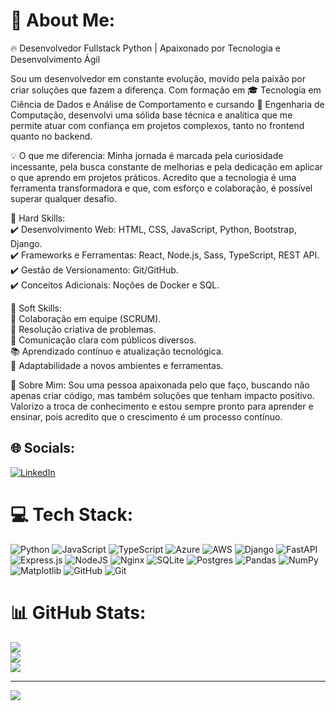 # 💫 About Me:
🔥 Desenvolvedor Fullstack Python | Apaixonado por Tecnologia e Desenvolvimento Ágil

Sou um desenvolvedor em constante evolução, movido pela paixão por criar soluções que fazem a diferença. Com formação em 🎓 Tecnologia em Ciência de Dados e Análise de Comportamento e cursando 🚀 Engenharia de Computação, desenvolvi uma sólida base técnica e analítica que me permite atuar com confiança em projetos complexos, tanto no frontend quanto no backend.

💡 O que me diferencia:
Minha jornada é marcada pela curiosidade incessante, pela busca constante de melhorias e pela dedicação em aplicar o que aprendo em projetos práticos. Acredito que a tecnologia é uma ferramenta transformadora e que, com esforço e colaboração, é possível superar qualquer desafio.

📌 Hard Skills:<br>
✔️ Desenvolvimento Web: HTML, CSS, JavaScript, Python, Bootstrap, Django.<br>
✔️ Frameworks e Ferramentas: React, Node.js, Sass, TypeScript, REST API.<br>
✔️ Gestão de Versionamento: Git/GitHub.<br>
✔️ Conceitos Adicionais: Noções de Docker e SQL.<br>

🌟 Soft Skills:<br>
💼 Colaboração em equipe (SCRUM).<br>
🧩 Resolução criativa de problemas.<br>
📣 Comunicação clara com públicos diversos.<br>
📚 Aprendizado contínuo e atualização tecnológica.<br>
🔄 Adaptabilidade a novos ambientes e ferramentas.<br>

🎯 Sobre Mim:
Sou uma pessoa apaixonada pelo que faço, buscando não apenas criar código, mas também soluções que tenham impacto positivo. Valorizo a troca de conhecimento e estou sempre pronto para aprender e ensinar, pois acredito que o crescimento é um processo contínuo.




## 🌐 Socials:
[![LinkedIn](https://img.shields.io/badge/LinkedIn-%230077B5.svg?logo=linkedin&logoColor=white)](https://www.linkedin.com/in/mauro-leao)
 

# 💻 Tech Stack:
![Python](https://img.shields.io/badge/python-3670A0?style=for-the-badge&logo=python&logoColor=ffdd54) ![JavaScript](https://img.shields.io/badge/javascript-%23323330.svg?style=for-the-badge&logo=javascript&logoColor=%23F7DF1E) ![TypeScript](https://img.shields.io/badge/typescript-%23007ACC.svg?style=for-the-badge&logo=typescript&logoColor=white) ![Azure](https://img.shields.io/badge/azure-%230072C6.svg?style=for-the-badge&logo=microsoftazure&logoColor=white) ![AWS](https://img.shields.io/badge/AWS-%23FF9900.svg?style=for-the-badge&logo=amazon-aws&logoColor=white) ![Django](https://img.shields.io/badge/django-%23092E20.svg?style=for-the-badge&logo=django&logoColor=white) ![FastAPI](https://img.shields.io/badge/FastAPI-005571?style=for-the-badge&logo=fastapi) ![Express.js](https://img.shields.io/badge/express.js-%23404d59.svg?style=for-the-badge&logo=express&logoColor=%2361DAFB) ![NodeJS](https://img.shields.io/badge/node.js-6DA55F?style=for-the-badge&logo=node.js&logoColor=white) ![Nginx](https://img.shields.io/badge/nginx-%23009639.svg?style=for-the-badge&logo=nginx&logoColor=white) ![SQLite](https://img.shields.io/badge/sqlite-%2307405e.svg?style=for-the-badge&logo=sqlite&logoColor=white) ![Postgres](https://img.shields.io/badge/postgres-%23316192.svg?style=for-the-badge&logo=postgresql&logoColor=white) ![Pandas](https://img.shields.io/badge/pandas-%23150458.svg?style=for-the-badge&logo=pandas&logoColor=white) ![NumPy](https://img.shields.io/badge/numpy-%23013243.svg?style=for-the-badge&logo=numpy&logoColor=white) ![Matplotlib](https://img.shields.io/badge/Matplotlib-%23ffffff.svg?style=for-the-badge&logo=Matplotlib&logoColor=black) ![GitHub](https://img.shields.io/badge/github-%23121011.svg?style=for-the-badge&logo=github&logoColor=white) ![Git](https://img.shields.io/badge/git-%23F05033.svg?style=for-the-badge&logo=git&logoColor=white)
# 📊 GitHub Stats:
![](https://github-readme-stats.vercel.app/api?username=Mauroleao&theme=dark&hide_border=false&include_all_commits=false&count_private=false)<br/>
![](https://github-readme-streak-stats.herokuapp.com/?user=Mauroleao&theme=dark&hide_border=false)<br/>
![](https://github-readme-stats.vercel.app/api/top-langs/?username=Mauroleao&theme=dark&hide_border=false&include_all_commits=false&count_private=false&layout=compact)

---
[![](https://visitcount.itsvg.in/api?id=Mauroleao&icon=0&color=0)](https://visitcount.itsvg.in)

<!-- Proudly created with GPRM ( https://gprm.itsvg.in ) -->
